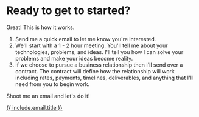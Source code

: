# Ready to get to started?

<article markdown="1">
Great! This is how it works.

1. Send me a quick email to let me know you're interested.
2. We'll start with a 1 - 2 hour meeting. You'll tell me about your technologies, problems, and ideas. I'll tell you how I can solve your problems and make your ideas become reality.
3. If we choose to pursue a business relationship then I'll send over a contract. The contract will define how the relationship will work including rates, payments, timelines, deliverables, and anything that I'll need from you to begin work.

Shoot me an email and let's do it!
</article>

<a class="button recommend" href="{{ include.email.href }}">{{ include.email.title }}</a>
